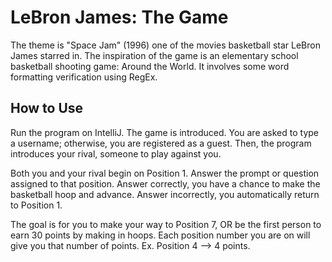 # LeBron James: The Game
The theme is "Space Jam" (1996) one of the movies basketball star LeBron James starred in.
The inspiration of the game is an elementary school basketball shooting game: Around the World.
It involves some word formatting verification using RegEx.

## How to Use
Run the program on IntelliJ.
The game is introduced. You are asked to type a username; otherwise, you are registered as a guest.
Then, the program introduces your rival, someone to play against you. 

Both you and your rival begin on Position 1. 
Answer the prompt or question assigned to that position.
Answer correctly, you have a chance to make the basketball hoop and advance.
Answer incorrectly, you automatically return to Position 1.

The goal is for you to make your way to Position 7, OR be the first person to earn 30 points by making in hoops.
Each position number you are on will give you that number of points. Ex. Position 4 --> 4 points.
